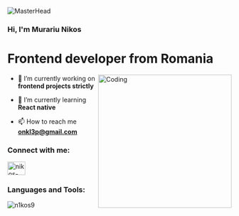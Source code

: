 ![MasterHead](https://user-images.githubusercontent.com/95478989/198955082-6e78ebb5-e1e4-49f9-8d32-6e5af3984dcd.gif)
<h3 align="left">Hi, I'm Murariu Nikos</h3>
<h1 align="left">Frontend developer from Romania</h1>

<img align="right" alt="Coding" width="300" src="https://www.puttiapps.com/wp-content/uploads/2021/05/stats.gif">


- 🔭 I’m currently working on **frontend projects strictly**

- 🌱 I’m currently learning **React native**

- 📫 How to reach me **onkl3p@gmail.com**

<h3 align="left">Connect with me:</h3>
<p align="left">
<a href="https://linkedin.com/in/nikos-m-631366284/" target="blank"><img align="center" src="https://raw.githubusercontent.com/rahuldkjain/github-profile-readme-generator/master/src/images/icons/Social/linked-in-alt.svg" alt="nikos-m-631366284/" height="30" width="40" /></a>
</p>

<h3 align="left">Languages and Tools:</h3>
<div>
  <div style="display: flex; align-items: flex-start;">
    <img src="https://github-readme-stats.vercel.app/api/top-langs?username=n1kos9&show_icons=true&locale=en&layout=compact" alt="n1kos9" />
  </div>
</div>
